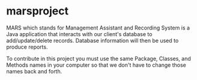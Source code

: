 marsproject
===========

MARS which stands for Management Assistant and Recording System is a Java application that interacts with our client's database to add/update/delete records.
Database information will then be used to produce reports.

To contribute in this project you must use the same Package, Classes, and Methods names in your computer so that we don't have to change those names back and forth.

